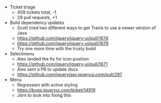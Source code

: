 * Ticket triage	
	* 409 tickets total, -1
	* 29 pull requests, +1
* Build dependency updates	
	* Scott tried two different ways to get Travis to use a newer version of Java
	* https://github.com/jquery/jquery-ui/pull/1674
	* https://github.com/jquery/jquery-ui/pull/1679
	* Try one more time with the trusty build
* Selectmenu	
	* Alex landed the fix for icon position
	* https://github.com/jquery/jquery-ui/pull/1671
	* Alex sent a PR to update docs
	* https://github.com/jquery/api.jqueryui.com/pull/297
* Menu	
	* Regression with active styling
	* https://bugs.jqueryui.com/ticket/14919
	* Jörn to look into fixing this
